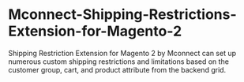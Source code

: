 # Mconnect-Shipping-Restrictions-Extension-for-Magento-2
Shipping Restriction Extension for Magento 2 by Mconnect can set up numerous custom shipping restrictions and limitations based on the customer group, cart, and product attribute from the backend grid.
